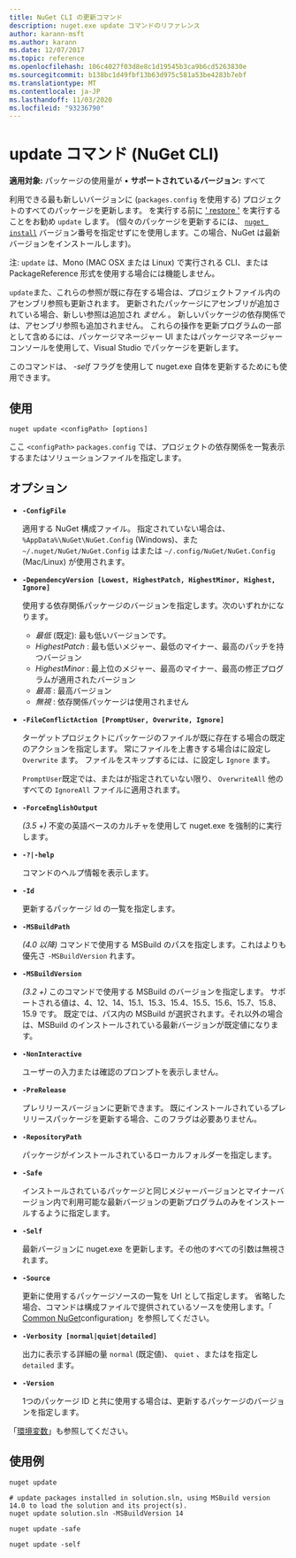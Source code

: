```yaml
---
title: NuGet CLI の更新コマンド
description: nuget.exe update コマンドのリファレンス
author: karann-msft
ms.author: karann
ms.date: 12/07/2017
ms.topic: reference
ms.openlocfilehash: 106c4027f03d8e8c1d19545b3ca9b6cd5263830e
ms.sourcegitcommit: b138bc1d49fbf13b63d975c581a53be4283b7ebf
ms.translationtype: MT
ms.contentlocale: ja-JP
ms.lasthandoff: 11/03/2020
ms.locfileid: "93236790"
---
```

# <a name="update-command-nuget-cli"></a>update コマンド (NuGet CLI)

**適用対象:** パッケージの使用量が &bullet; **サポートされているバージョン:** すべて

利用できる最も新しいバージョンに (`packages.config` を使用する) プロジェクトのすべてのパッケージを更新します。 を実行する前に [' restore '](cli-ref-restore.md) を実行することをお勧め `update` します。 (個々のパッケージを更新するには、 [`nuget install`](cli-ref-install.md) バージョン番号を指定せずにを使用します。この場合、NuGet は最新バージョンをインストールします)。

注: `update` は、Mono (MAC OSX または Linux) で実行される CLI、または PackageReference 形式を使用する場合には機能しません。

`update`また、これらの参照が既に存在する場合は、プロジェクトファイル内のアセンブリ参照も更新されます。 更新されたパッケージにアセンブリが追加されている場合、新しい参照は追加され *ません* 。 新しいパッケージの依存関係では、アセンブリ参照も追加されません。 これらの操作を更新プログラムの一部として含めるには、パッケージマネージャー UI またはパッケージマネージャーコンソールを使用して、Visual Studio でパッケージを更新します。

このコマンドは、 *-self* フラグを使用して nuget.exe 自体を更新するためにも使用できます。

## <a name="usage"></a>使用

```cli
nuget update <configPath> [options]
```

ここ `<configPath>` `packages.config` では、プロジェクトの依存関係を一覧表示するまたはソリューションファイルを指定します。

## <a name="options"></a>オプション

- **`-ConfigFile`**

  適用する NuGet 構成ファイル。 指定されていない場合は、 `%AppData%\NuGet\NuGet.Config` (Windows)、また `~/.nuget/NuGet/NuGet.Config` はまたは `~/.config/NuGet/NuGet.Config` (Mac/Linux) が使用されます。
  
- **`-DependencyVersion [Lowest, HighestPatch, HighestMinor, Highest, Ignore]`**

  使用する依存関係パッケージのバージョンを指定します。次のいずれかになります。<br/><ul><li>*最低* (既定): 最も低いバージョンです。</li><li>*HighestPatch* : 最も低いメジャー、最低のマイナー、最高のパッチを持つバージョン</li><li>*HighestMinor* : 最上位のメジャー、最高のマイナー、最高の修正プログラムが適用されたバージョン</li><li>*最高* : 最高バージョン</li><li>*無視* : 依存関係パッケージは使用されません</li></ul>

- **`-FileConflictAction [PromptUser, Overwrite, Ignore]`**

  ターゲットプロジェクトにパッケージのファイルが既に存在する場合の既定のアクションを指定します。 常にファイルを上書きする場合はに設定し `Overwrite` ます。 ファイルをスキップするには、に設定し `Ignore` ます。

  `PromptUser`既定では、またはが指定されていない限り、 `OverwriteAll` 他のすべての `IgnoreAll` ファイルに適用されます。

- **`-ForceEnglishOutput`**

  *(3.5 +)* 不変の英語ベースのカルチャを使用して nuget.exe を強制的に実行します。

- **`-?|-help`**

  コマンドのヘルプ情報を表示します。

- **`-Id`**

  更新するパッケージ Id の一覧を指定します。

- **`-MSBuildPath`**

  *(4.0 以降)* コマンドで使用する MSBuild のパスを指定します。これはよりも優先さ `-MSBuildVersion` れます。

- **`-MSBuildVersion`**

  *(3.2 +)* このコマンドで使用する MSBuild のバージョンを指定します。 サポートされる値は、4、12、14、15.1、15.3、15.4、15.5、15.6、15.7、15.8、15.9 です。 既定では、パス内の MSBuild が選択されます。それ以外の場合は、MSBuild のインストールされている最新バージョンが既定値になります。

- **`-NonInteractive`**

  ユーザーの入力または確認のプロンプトを表示しません。

- **`-PreRelease`**

  プレリリースバージョンに更新できます。 既にインストールされているプレリリースパッケージを更新する場合、このフラグは必要ありません。

- **`-RepositoryPath`**

  パッケージがインストールされているローカルフォルダーを指定します。

- **`-Safe`**

  インストールされているパッケージと同じメジャーバージョンとマイナーバージョン内で利用可能な最新バージョンの更新プログラムのみをインストールするように指定します。

- **`-Self`**

  最新バージョンに nuget.exe を更新します。その他のすべての引数は無視されます。

- **`-Source`**

  更新に使用するパッケージソースの一覧を Url として指定します。 省略した場合、コマンドは構成ファイルで提供されているソースを使用します。「 [Common NuGet](../../consume-packages/configuring-nuget-behavior.md)configuration」を参照してください。

- **`-Verbosity [normal|quiet|detailed]`**

  出力に表示する詳細の量 `normal` (既定値)、 `quiet` 、またはを指定し `detailed` ます。

- **`-Version`**

  1つのパッケージ ID と共に使用する場合は、更新するパッケージのバージョンを指定します。

「[環境変数](cli-ref-environment-variables.md)」も参照してください。

## <a name="examples"></a>使用例

```cli
nuget update

# update packages installed in solution.sln, using MSBuild version 14.0 to load the solution and its project(s).
nuget update solution.sln -MSBuildVersion 14

nuget update -safe

nuget update -self
```
